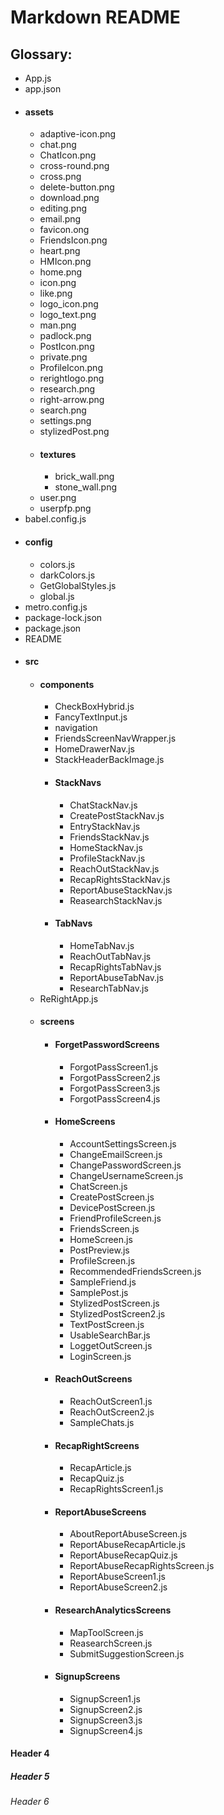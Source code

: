 <!DOCTYPE html>
<html>
   <body>
      <h1>Markdown README</h1>
      <h2> Glossary: </h2>
      <ul>
         <li> App.js</h3> </li>
         <li> app.json</h3> </li>
         <li>
            <h4>assets</h4>
            <ul>
               <li>adaptive-icon.png </li>
               <li>chat.png </li>
               <li>ChatIcon.png </li>
               <li>cross-round.png </li>
               <li>cross.png </li>
               <li>delete-button.png </li>
               <li>download.png </li>
               <li>editing.png </li>
               <li>email.png </li>
               <li>favicon.ong </li>
               <li>FriendsIcon.png </li>
               <li>heart.png </li>
               <li>HMIcon.png </li>
               <li>home.png </li>
               <li>icon.png </li>
               <li>like.png </li>
               <li>logo_icon.png </li>
               <li>logo_text.png </li>
               <li>man.png </li>
               <li>padlock.png </li>
               <li>PostIcon.png </li>
               <li>private.png </li>
               <li>ProfileIcon.png </li>
               <li>rerightlogo.png </li>
               <li>research.png </li>
               <li>right-arrow.png </li>
               <li>search.png </li>
               <li>settings.png </li>
               <li>stylizedPost.png </li>
               <li>
                  <h4>textures</h4>
                  <ul>
                     <li>brick_wall.png </li>
                     <li>stone_wall.png </li>
                  </ul>
               </li>
               <li> user.png </li>
               <li> userpfp.png </li>
            </ul>
         </li>
         <li>babel.config.js</li>
         <li>
            <h4>config</h4>
            <ul>
               <li>colors.js </li>
               <li>darkColors.js </li>
               <li>GetGlobalStyles.js </li>
               <li>global.js </li>
            </ul>
         </li>
         <li>metro.config.js</li>
         <li>package-lock.json</li>
         <li>package.json</li>
         <li>README</li>
         <li>
            <h4>src</h4>
            <ul>
               <li>
                  <h4>components</h4>
                  <ul>
                     <li>CheckBoxHybrid.js </li>
                     <li>FancyTextInput.js </li>
                     <li>navigation </li>
                     <li>FriendsScreenNavWrapper.js </li>
                     <li>HomeDrawerNav.js </li>
                     <li>StackHeaderBackImage.js </li>
                     <li>
                        <h4>StackNavs</h4>
                        <ul>
                           <li>ChatStackNav.js </li>
                           <li>CreatePostStackNav.js </li>
                           <li>EntryStackNav.js </li>
                           <li>FriendsStackNav.js </li>
                           <li>HomeStackNav.js </li>
                           <li>ProfileStackNav.js </li>
                           <li>ReachOutStackNav.js </li>
                           <li>RecapRightsStackNav.js </li>
                           <li>ReportAbuseStackNav.js </li>
                           <li>ReasearchStackNav.js </li>
                        </ul>
                     </li>
                     <li>
                        <h4>TabNavs</h4>
                        <ul>
                           <li>HomeTabNav.js </li>
                           <li>ReachOutTabNav.js </li>
                           <li>RecapRightsTabNav.js </li>
                           <li>ReportAbuseTabNav.js </li>
                           <li>ResearchTabNav.js </li>
                        </ul>
                     </li>
                  </ul>
               </li>
               <li>ReRightApp.js </li>
               <li>
                  <h4>screens</h4>
                  <ul>
                     <li>
                        <h4>ForgetPasswordScreens</h4>
                        <ul>
                           <li>ForgotPassScreen1.js </li>
                           <li>ForgotPassScreen2.js </li>
                           <li>ForgotPassScreen3.js </li>
                           <li>ForgotPassScreen4.js </li>
                        </ul>
                     </li>
                     <li>
                        <h4>HomeScreens</h4>
                        <ul>
                           <li>AccountSettingsScreen.js </li>
                           <li>ChangeEmailScreen.js </li>
                           <li>ChangePasswordScreen.js </li>
                           <li>ChangeUsernameScreen.js </li>
                           <li>ChatScreen.js </li>
                           <li>CreatePostScreen.js </li>
                           <li>DevicePostScreen.js </li>
                           <li>FriendProfileScreen.js </li>
                           <li>FriendsScreen.js </li>
                           <li>HomeScreen.js </li>
                           <li>PostPreview.js </li>
                           <li>ProfileScreen.js </li>
                           <li>RecommendedFriendsScreen.js </li>
                           <li>SampleFriend.js </li>
                           <li>SamplePost.js </li>
                           <li>StylizedPostScreen.js </li>
                           <li>StylizedPostScreen2.js </li>
                           <li>TextPostScreen.js </li>
                           <li>UsableSearchBar.js </li>
                           <li>LoggetOutScreen.js </li>
                           <li>LoginScreen.js </li>
                        </ul>
                     </li>
                     <li>
                        <h4>ReachOutScreens</h4>
                        <ul>
                           <li>ReachOutScreen1.js </li>
                           <li>ReachOutScreen2.js </li>
                           <li>SampleChats.js </li>
                        </ul>
                     </li>
                     <li>
                        <h4>RecapRightScreens</h4>
                        <ul>
                           <li>RecapArticle.js </li>
                           <li>RecapQuiz.js </li>
                           <li>RecapRightsScreen1.js </li>
                        </ul>
                     </li>
                     <li>
                        <h4>ReportAbuseScreens</h4>
                        <ul>
                           <li>AboutReportAbuseScreen.js </li>
                           <li>ReportAbuseRecapArticle.js </li>
                           <li>ReportAbuseRecapQuiz.js </li>
                           <li>ReportAbuseRecapRightsScreen.js </li>
                           <li>ReportAbuseScreen1.js </li>
                           <li>ReportAbuseScreen2.js </li>
                        </ul>
                     </li>
                     <li>
                        <h4>ResearchAnalyticsScreens</h4>
                        <ul>
                           <li>MapToolScreen.js </li>
                           <li>ReasearchScreen.js </li>
                           <li>SubmitSuggestionScreen.js </li>
                        </ul>
                     </li>
                     <li>
                        <h4>SignupScreens</h4>
                        <ul>
                           <li>SignupScreen1.js </li>
                           <li>SignupScreen2.js </li>
                           <li>SignupScreen3.js </li>
                           <li>SignupScreen4.js </li>
                        </ul>
                     </li>
                  </ul>
               </li>
            </ul>
         </li>
      </ul>
      <h4>Header 4</h4>
      <h5>Header 5</h5>
      <h6>Header 6</h6>
   </body>
</html>
